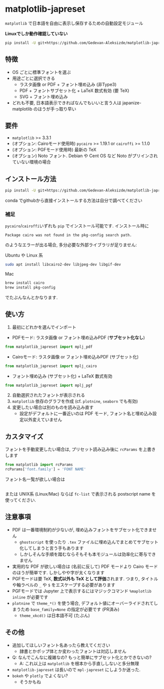 # matplotlib-japreset

`matplotlib` で日本語を自由に表示し保存するための自動設定モジュール

**Linuxでしか動作確認していない**

```sh
pip install -U git+https://github.com/Gedevan-Aleksizde/matplotlib-japreset.git@master
```

## 特徴

* OS ごとに標準フォントを選ぶ
* 用途ごとに選択できる
  + ラスタ画像 or PDF + フォント埋め込み (非Type3)
  + PDF + フォントサブセット化 + LaTeX 数式有効 (要 TeX)
  + SVG + フォント埋め込み
* どれも不要, 日本語表示できればなんでもいいと言う人は japanize-matplotlib のほうが手っ取り早い

## 要件

* `matplotlib` >= 3.3.1 
* (オプション: Cairoモード使用時) `pycairo` >= 1.19.1 or `cairoffi` >= 1.1.0
* (オプション: PGFモード使用時) 最新の TeX
* (オプション) Noto フォント. Debian や Cent OS など Noto がプリインされていない環境の場合

## インストール方法

```sh
pip install -U git+https://github.com/Gedevan-Aleksizde/matplotlib-japreset.git@master
```

conda でgithubから直接インストールする方法は自分で調べてください

### 補足

`pycairo`/`cairoffi`いずれも `pip` でインストール可能です. インストール時に

```
Package cairo was not found in the pkg-config search path.
```

のようなエラーが出る場合, 多分必要な外部ライブラリが足りません:

Ubuntu や Linux 系

```sh
sudo apt install libcairo2-dev libjpeg-dev libgif-dev
```

Mac

```sh
brew install cairo
brew install pkg-config
```

でたぶんなんとかなります.

## 使い方

1. 最初にどれかを選んでインポート
  + PDFモード: ラスタ画像 or フォント埋め込みPDF (**サブセット化なし**)
```python
from matplotlib_japreset import mplj_pdf
```
  + Cairoモード: ラスタ画像 or フォント埋め込みPDF (サブセット化)
```python
from matplotlib_japreset import mplj_cairo
```
  + フォント埋め込み (サブセット化) + LaTeX 数式有効
```python
from matplotlib_japreset import mplj_pgf
```
2. 自動選択されたフォントが表示される
3. `matplotlib` 依存のグラフを作成 (cf. `plotnine`, `seaborn` でも有効)
4. 変更したい場合は別のものを読み込み直す
    + 設定がデフォルトに一番近いのは PDF モード, フォント名と埋め込み設定以外変えていません

## カスタマイズ

フォントを手動変更したい場合は, プリセット読み込み後に `rcParams` を上書きします

```python
from matplotlib import rcParams
rcParams['font.family'] = 'FONT NAME'
```

フォント名一覧が欲しい場合は

```python
```

または UNIX系 (Linux/Mac) ならば `fc-list` で表示される postscript name を使ってください.

## 注意事項

* PDF は一番環境制約が少ないが, 埋め込みフォントをサブセット化できません
    + `ghostscript` を使ったり `.tex` ファイルに埋め込んでまとめてサブセット化してしまうと言う手もあります
    + しかしそんな手順を踏むならそもそも本モジュールは効率化に寄与できません
* 実用的な PDF が欲しい場合は (名前に反して) PDF モードより Cairo モードのほうが簡単です. しかしやや字が太くなります
* PGFモードは要 TeX, **数式以外も TeX として評価**されます. つまり, タイトルや軸ラベルの `_` や `$` をエスケープする必要があります
* PGFモードでは Jupyter 上で表示するにはマジックコマンド `%maplotlib inline` が必要です
* `plotnine` で `theme_*()` を使う場合, デフォルト値にオーバーライドされてしまうため `base_family=None` の指定が必要です (PR済み)
  + `theme_xkcd()` は日本語不可 (たぶん)

## その他

* 追加してほしいフォント名あったら教えてください
  + 隷書とかポップ体とか変わったフォントは対応しません
* Q: なんでこんなに複雑なの? もっと簡単にサブセット化とかできないの?
  + A: これ以上は `matplotlib` を根本から手直ししないと多分無理
* `matplotlib-japreset` は長いので `mpl-japreset` にしようか迷った.
* `bokeh` や `plotly` でよくない?
  + そうかもね
